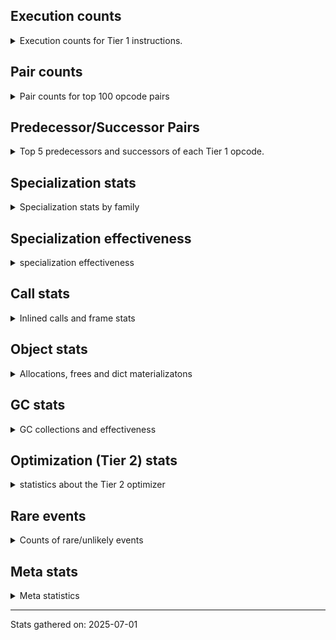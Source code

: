 ## Execution counts

<details>
<summary> Execution counts for Tier 1 instructions. </summary>


The "miss ratio" column shows the percentage of times the instruction
executed that it deoptimized. When this happens, the base unspecialized
instruction is not counted.

<table>
<thead>
<tr>
<th align="left">Name</th>
<th align="right">Base Count</th>
<th align="right">Head Count</th>
<th align="right">Change</th>
</tr>
</thead>
<tbody>
<tr>
<td align="left">NOT_TAKEN</td>
<td align="right">530,397</td>
<td align="right">2,916,753</td>
<td align="right">449.9%</td>
</tr>
<tr>
<td align="left">STORE_FAST_LOAD_FAST</td>
<td align="right">129,024</td>
<td align="right">4,032</td>
<td align="right">-96.9%</td>
</tr>
<tr>
<td align="left">EXTENDED_ARG</td>
<td align="right">379,974</td>
<td align="right">25,599</td>
<td align="right">-93.3%</td>
</tr>
<tr>
<td align="left">LOAD_ATTR_MODULE</td>
<td align="right">189,793</td>
<td align="right">23,284</td>
<td align="right">-87.7%</td>
</tr>
<tr>
<td align="left">PUSH_NULL</td>
<td align="right">128,934</td>
<td align="right">17,928</td>
<td align="right">-86.1%</td>
</tr>
<tr>
<td align="left">BUILD_LIST</td>
<td align="right">13,758</td>
<td align="right">2,607</td>
<td align="right">-81.1%</td>
</tr>
<tr>
<td align="left">LOAD_GLOBAL_MODULE</td>
<td align="right">228,650</td>
<td align="right">45,635</td>
<td align="right">-80.0%</td>
</tr>
<tr>
<td align="left">CALL_NON_PY_GENERAL</td>
<td align="right">14,215</td>
<td align="right">3,064</td>
<td align="right">-78.4%</td>
</tr>
<tr>
<td align="left">BINARY_OP_EXTEND</td>
<td align="right">78,750</td>
<td align="right">23,247</td>
<td align="right">-70.5%</td>
</tr>
<tr>
<td align="left">FOR_ITER</td>
<td align="right">8,279</td>
<td align="right">3,260</td>
<td align="right">-60.6%</td>
</tr>
<tr>
<td align="left">GET_ITER</td>
<td align="right">831,857</td>
<td align="right">428,757</td>
<td align="right">-48.5%</td>
</tr>
<tr>
<td align="left">LIST_APPEND</td>
<td align="right">141,624</td>
<td align="right">74,655</td>
<td align="right">-47.3%</td>
</tr>
<tr>
<td align="left">POP_ITER</td>
<td align="right">799,213</td>
<td align="right">422,339</td>
<td align="right">-47.2%</td>
</tr>
<tr>
<td align="left">CALL_BUILTIN_O</td>
<td align="right">444,192</td>
<td align="right">333,186</td>
<td align="right">-25.0%</td>
</tr>
<tr>
<td align="left">LOAD_ATTR_NONDESCRIPTOR_WITH_VALUES</td>
<td align="right">14,280,966</td>
<td align="right">16,543,023</td>
<td align="right">15.8%</td>
</tr>
<tr>
<td align="left">ENTER_EXECUTOR</td>
<td align="right">7,522,608</td>
<td align="right">6,430,712</td>
<td align="right">-14.5%</td>
</tr>
<tr>
<td align="left">COMPARE_OP</td>
<td align="right">4,534,341</td>
<td align="right">4,163,901</td>
<td align="right">-8.2%</td>
</tr>
<tr>
<td align="left">BINARY_OP_ADD_INT</td>
<td align="right">57,349,246</td>
<td align="right">53,807,468</td>
<td align="right">-6.2%</td>
</tr>
<tr>
<td align="left">STORE_FAST</td>
<td align="right">83,718,947</td>
<td align="right">79,017,152</td>
<td align="right">-5.6%</td>
</tr>
<tr>
<td align="left">STORE_SUBSCR</td>
<td align="right">47,198,835</td>
<td align="right">44,618,020</td>
<td align="right">-5.5%</td>
</tr>
<tr>
<td align="left">FOR_ITER_RANGE</td>
<td align="right">30,463,636</td>
<td align="right">28,836,270</td>
<td align="right">-5.3%</td>
</tr>
<tr>
<td align="left">BINARY_OP_SUBTRACT_FLOAT</td>
<td align="right">32,603,344</td>
<td align="right">30,927,313</td>
<td align="right">-5.1%</td>
</tr>
<tr>
<td align="left">CALL_BUILTIN_CLASS</td>
<td align="right">11,550,215</td>
<td align="right">10,959,858</td>
<td align="right">-5.1%</td>
</tr>
<tr>
<td align="left">JUMP_BACKWARD_JIT</td>
<td align="right">30,481,467</td>
<td align="right">29,044,388</td>
<td align="right">-4.7%</td>
</tr>
<tr>
<td align="left">BINARY_OP_ADD_FLOAT</td>
<td align="right">31,737,378</td>
<td align="right">30,542,961</td>
<td align="right">-3.8%</td>
</tr>
<tr>
<td align="left">BINARY_OP_MULTIPLY_INT</td>
<td align="right">37,673,599</td>
<td align="right">36,358,020</td>
<td align="right">-3.5%</td>
</tr>
<tr>
<td align="left">LOAD_SMALL_INT</td>
<td align="right">154,133,654</td>
<td align="right">149,225,195</td>
<td align="right">-3.2%</td>
</tr>
<tr>
<td align="left">BINARY_OP_MULTIPLY_FLOAT</td>
<td align="right">64,308,294</td>
<td align="right">62,332,845</td>
<td align="right">-3.1%</td>
</tr>
<tr>
<td align="left">LOAD_FAST_BORROW_LOAD_FAST_BORROW</td>
<td align="right">244,037,649</td>
<td align="right">238,108,883</td>
<td align="right">-2.4%</td>
</tr>
<tr>
<td align="left">BINARY_OP</td>
<td align="right">109,906,418</td>
<td align="right">107,505,900</td>
<td align="right">-2.2%</td>
</tr>
<tr>
<td align="left">LOAD_CONST</td>
<td align="right">25,615,673</td>
<td align="right">25,180,217</td>
<td align="right">-1.7%</td>
</tr>
<tr>
<td align="left">BINARY_OP_SUBTRACT_INT</td>
<td align="right">31,977,813</td>
<td align="right">31,464,741</td>
<td align="right">-1.6%</td>
</tr>
<tr>
<td align="left">LOAD_FAST_BORROW</td>
<td align="right">631,798,252</td>
<td align="right">622,139,447</td>
<td align="right">-1.5%</td>
</tr>
<tr>
<td align="left">COPY</td>
<td align="right">116,199,384</td>
<td align="right">114,661,134</td>
<td align="right">-1.3%</td>
</tr>
<tr>
<td align="left">SWAP</td>
<td align="right">116,205,936</td>
<td align="right">114,667,686</td>
<td align="right">-1.3%</td>
</tr>
<tr>
<td align="left">STORE_ATTR_INSTANCE_VALUE</td>
<td align="right">21,132,552</td>
<td align="right">20,853,000</td>
<td align="right">-1.3%</td>
</tr>
<tr>
<td align="left">CALL_PY_EXACT_ARGS</td>
<td align="right">40,854,575</td>
<td align="right">40,478,948</td>
<td align="right">-0.9%</td>
</tr>
<tr>
<td align="left">LOAD_ATTR_METHOD_WITH_VALUES</td>
<td align="right">40,828,817</td>
<td align="right">40,458,545</td>
<td align="right">-0.9%</td>
</tr>
<tr>
<td align="left">STORE_FAST_STORE_FAST</td>
<td align="right">41,464,903</td>
<td align="right">41,089,717</td>
<td align="right">-0.9%</td>
</tr>
<tr>
<td align="left">LOAD_ATTR_INSTANCE_VALUE</td>
<td align="right">243,162,439</td>
<td align="right">241,772,239</td>
<td align="right">-0.6%</td>
</tr>
<tr>
<td align="left">POP_JUMP_IF_FALSE</td>
<td align="right">247,823,470</td>
<td align="right">246,574,574</td>
<td align="right">-0.5%</td>
</tr>
<tr>
<td align="left">COMPARE_OP_INT</td>
<td align="right">166,583,895</td>
<td align="right">165,761,089</td>
<td align="right">-0.5%</td>
</tr>
<tr>
<td align="left">LOAD_GLOBAL_BUILTIN</td>
<td align="right">138,577,829</td>
<td align="right">137,987,472</td>
<td align="right">-0.4%</td>
</tr>
<tr>
<td align="left">LOAD_FAST</td>
<td align="right">72,935,637</td>
<td align="right">72,656,715</td>
<td align="right">-0.4%</td>
</tr>
<tr>
<td align="left">RESUME_CHECK</td>
<td align="right">141,143,195</td>
<td align="right">140,767,568</td>
<td align="right">-0.3%</td>
</tr>
<tr>
<td align="left">TO_BOOL_BOOL</td>
<td align="right">74,007,784</td>
<td align="right">73,876,030</td>
<td align="right">-0.2%</td>
</tr>
<tr>
<td align="left">RETURN_VALUE</td>
<td align="right">146,642,801</td>
<td align="right">146,511,047</td>
<td align="right">-0.1%</td>
</tr>
<tr>
<td align="left">UNPACK_SEQUENCE_TWO_TUPLE</td>
<td align="right">36,939,550</td>
<td align="right">36,934,636</td>
<td align="right">-0.0%</td>
</tr>
<tr>
<td align="left">BINARY_OP_SUBSCR_GETITEM</td>
<td align="right">92,964,942</td>
<td align="right">92,964,942</td>
<td align="right">0.0%</td>
</tr>
<tr>
<td align="left">JUMP_FORWARD</td>
<td align="right">74,178,157</td>
<td align="right">74,178,157</td>
<td align="right">0.0%</td>
</tr>
<tr>
<td align="left">CALL_ISINSTANCE</td>
<td align="right">63,354,585</td>
<td align="right">63,354,585</td>
<td align="right">0.0%</td>
</tr>
<tr>
<td align="left">BINARY_OP_SUBSCR_LIST_INT</td>
<td align="right">63,342,615</td>
<td align="right">63,342,615</td>
<td align="right">0.0%</td>
</tr>
<tr>
<td align="left">BUILD_TUPLE</td>
<td align="right">37,563,758</td>
<td align="right">37,563,758</td>
<td align="right">0.0%</td>
</tr>
<tr>
<td align="left">INTERPRETER_EXIT</td>
<td align="right">6,692,952</td>
<td align="right">6,692,952</td>
<td align="right">0.0%</td>
</tr>
<tr>
<td align="left">POP_JUMP_IF_TRUE</td>
<td align="right">6,618,469</td>
<td align="right">6,618,469</td>
<td align="right">0.0%</td>
</tr>
<tr>
<td align="left">COMPARE_OP_FLOAT</td>
<td align="right">6,611,808</td>
<td align="right">6,611,808</td>
<td align="right">0.0%</td>
</tr>
<tr>
<td align="left">BINARY_OP_SUBSCR_TUPLE_INT</td>
<td align="right">1,260,172</td>
<td align="right">1,260,172</td>
<td align="right">0.0%</td>
</tr>
<tr>
<td align="left">POP_TOP</td>
<td align="right">651,062</td>
<td align="right">651,062</td>
<td align="right">0.0%</td>
</tr>
<tr>
<td align="left">FOR_ITER_GEN</td>
<td align="right">630,042</td>
<td align="right">630,042</td>
<td align="right">0.0%</td>
</tr>
<tr>
<td align="left">YIELD_VALUE</td>
<td align="right">630,000</td>
<td align="right">630,000</td>
<td align="right">0.0%</td>
</tr>
<tr>
<td align="left">STORE_SUBSCR_LIST_INT</td>
<td align="right">11,949</td>
<td align="right">11,949</td>
<td align="right">0.0%</td>
</tr>
<tr>
<td align="left">CALL</td>
<td align="right">6,510</td>
<td align="right">6,510</td>
<td align="right">0.0%</td>
</tr>
<tr>
<td align="left">LOAD_ATTR</td>
<td align="right">6,326</td>
<td align="right">6,326</td>
<td align="right">0.0%</td>
</tr>
<tr>
<td align="left">LOAD_GLOBAL</td>
<td align="right">4,578</td>
<td align="right">4,578</td>
<td align="right">0.0%</td>
</tr>
<tr>
<td align="left">STORE_ATTR</td>
<td align="right">1,512</td>
<td align="right">1,512</td>
<td align="right">0.0%</td>
</tr>
<tr>
<td align="left">RESUME</td>
<td align="right">1,407</td>
<td align="right">1,407</td>
<td align="right">0.0%</td>
</tr>
<tr>
<td align="left">JUMP_BACKWARD</td>
<td align="right">924</td>
<td align="right">924</td>
<td align="right">0.0%</td>
</tr>
<tr>
<td align="left">TO_BOOL</td>
<td align="right">844</td>
<td align="right">844</td>
<td align="right">0.0%</td>
</tr>
<tr>
<td align="left">CALL_FUNCTION_EX</td>
<td align="right">638</td>
<td align="right">638</td>
<td align="right">0.0%</td>
</tr>
<tr>
<td align="left">LOAD_DEREF</td>
<td align="right">638</td>
<td align="right">638</td>
<td align="right">0.0%</td>
</tr>
<tr>
<td align="left">LOAD_ATTR_METHOD_NO_DICT</td>
<td align="right">428</td>
<td align="right">428</td>
<td align="right">0.0%</td>
</tr>
<tr>
<td align="left">UNPACK_SEQUENCE</td>
<td align="right">378</td>
<td align="right">378</td>
<td align="right">0.0%</td>
</tr>
<tr>
<td align="left">MAKE_FUNCTION</td>
<td align="right">319</td>
<td align="right">319</td>
<td align="right">0.0%</td>
</tr>
<tr>
<td align="left">NOP</td>
<td align="right">319</td>
<td align="right">319</td>
<td align="right">0.0%</td>
</tr>
<tr>
<td align="left">CALL_INTRINSIC_1</td>
<td align="right">319</td>
<td align="right">319</td>
<td align="right">0.0%</td>
</tr>
<tr>
<td align="left">COPY_FREE_VARS</td>
<td align="right">319</td>
<td align="right">319</td>
<td align="right">0.0%</td>
</tr>
<tr>
<td align="left">IS_OP</td>
<td align="right">319</td>
<td align="right">319</td>
<td align="right">0.0%</td>
</tr>
<tr>
<td align="left">LIST_EXTEND</td>
<td align="right">319</td>
<td align="right">319</td>
<td align="right">0.0%</td>
</tr>
<tr>
<td align="left">LOAD_FAST_LOAD_FAST</td>
<td align="right">319</td>
<td align="right">319</td>
<td align="right">0.0%</td>
</tr>
<tr>
<td align="left">MAKE_CELL</td>
<td align="right">319</td>
<td align="right">319</td>
<td align="right">0.0%</td>
</tr>
<tr>
<td align="left">POP_JUMP_IF_NOT_NONE</td>
<td align="right">319</td>
<td align="right">319</td>
<td align="right">0.0%</td>
</tr>
<tr>
<td align="left">SET_FUNCTION_ATTRIBUTE</td>
<td align="right">319</td>
<td align="right">319</td>
<td align="right">0.0%</td>
</tr>
<tr>
<td align="left">STORE_DEREF</td>
<td align="right">319</td>
<td align="right">319</td>
<td align="right">0.0%</td>
</tr>
<tr>
<td align="left">EXIT_INIT_CHECK</td>
<td align="right">252</td>
<td align="right">252</td>
<td align="right">0.0%</td>
</tr>
<tr>
<td align="left">CALL_ALLOC_AND_ENTER_INIT</td>
<td align="right">252</td>
<td align="right">252</td>
<td align="right">0.0%</td>
</tr>
<tr>
<td align="left">CALL_METHOD_DESCRIPTOR_NOARGS</td>
<td align="right">214</td>
<td align="right">214</td>
<td align="right">0.0%</td>
</tr>
<tr>
<td align="left">CALL_METHOD_DESCRIPTOR_O</td>
<td align="right">214</td>
<td align="right">214</td>
<td align="right">0.0%</td>
</tr>
<tr>
<td align="left">CALL_PY_GENERAL</td>
<td align="right">214</td>
<td align="right">214</td>
<td align="right">0.0%</td>
</tr>
<tr>
<td align="left">LOAD_FAST_AND_CLEAR</td>
<td align="right">189</td>
<td align="right">189</td>
<td align="right">0.0%</td>
</tr>
<tr>
<td align="left">POP_JUMP_IF_NONE</td>
<td align="right">189</td>
<td align="right">189</td>
<td align="right">0.0%</td>
</tr>
<tr>
<td align="left">CALL_BUILTIN_FAST_WITH_KEYWORDS</td>
<td align="right">168</td>
<td align="right">168</td>
<td align="right">0.0%</td>
</tr>
<tr>
<td align="left">END_FOR</td>
<td align="right">63</td>
<td align="right">63</td>
<td align="right">0.0%</td>
</tr>
<tr>
<td align="left">RETURN_GENERATOR</td>
<td align="right">63</td>
<td align="right">63</td>
<td align="right">0.0%</td>
</tr>
</tbody>
</table>


</details>

## Pair counts

<details>
<summary> Pair counts for top 100 opcode pairs </summary>


Pairs of specialized operations that deoptimize and are then followed by
the corresponding unspecialized instruction are not counted as pairs.

Not included in comparative output.


</details>

## Predecessor/Successor Pairs

<details>
<summary> Top 5 predecessors and successors of each Tier 1 opcode. </summary>


This does not include the unspecialized instructions that occur after a
specialized instruction deoptimizes.

Not included in comparative output.


</details>

## Specialization stats

<details>
<summary> Specialization stats by family </summary>

### BINARY_OP

<details>
<summary> specialization stats for BINARY_OP family </summary>

<table>
<thead>
<tr>
<th align="left">Kind</th>
<th align="right">Base Count</th>
<th align="right">Base Ratio</th>
<th align="right">Head Count</th>
<th align="right">Head Ratio</th>
<th align="right">Change</th>
</tr>
</thead>
<tbody>
<tr>
<td align="left">
deferred
<details>
<summary>ⓘ</summary>

Lists the number of "deferred" (i.e. not specialized) instructions executed.
</details>
</td>
<td align="right">109,864,368</td>
<td align="right">8.1%</td>
<td align="right">107,466,788</td>
<td align="right">7.9%</td>
<td align="right">-2.2%</td>
</tr>
<tr>
<td align="left">
hit
<details>
<summary>ⓘ</summary>

Specialized instructions that complete.
</details>
</td>
<td align="right">1,245,271,633</td>
<td align="right">91.9%</td>
<td align="right">1,245,271,675</td>
<td align="right">92.1%</td>
<td align="right">0.0%</td>
</tr>
</tbody>
</table>

<table>
<thead>
<tr>
<th align="left">Success</th>
<th align="right">Base Count</th>
<th align="right">Base Ratio</th>
<th align="right">Head Count</th>
<th align="right">Head Ratio</th>
<th align="right">Change</th>
</tr>
</thead>
<tbody>
<tr>
<td align="left">Failure</td>
<td align="right">38,648</td>
<td align="right">91.9%</td>
<td align="right">35,710</td>
<td align="right">91.3%</td>
<td align="right">-7.6%</td>
</tr>
<tr>
<td align="left">Success</td>
<td align="right">3,402</td>
<td align="right">8.1%</td>
<td align="right">3,402</td>
<td align="right">8.7%</td>
<td align="right">0.0%</td>
</tr>
</tbody>
</table>

<table>
<thead>
<tr>
<th align="left">Failure kind</th>
<th align="right">Base Count</th>
<th align="right">Base Ratio</th>
<th align="right">Head Count</th>
<th align="right">Head Ratio</th>
<th align="right">Change</th>
</tr>
</thead>
<tbody>
<tr>
<td align="left">rshift</td>
<td align="right">483</td>
<td align="right">1.2%</td>
<td align="right">273</td>
<td align="right">0.8%</td>
<td align="right">-43.5%</td>
</tr>
<tr>
<td align="left">add different types</td>
<td align="right">1,470</td>
<td align="right">3.8%</td>
<td align="right">2,058</td>
<td align="right">5.8%</td>
<td align="right">40.0%</td>
</tr>
<tr>
<td align="left">lshift</td>
<td align="right">609</td>
<td align="right">1.6%</td>
<td align="right">441</td>
<td align="right">1.2%</td>
<td align="right">-27.6%</td>
</tr>
<tr>
<td align="left">true divide float</td>
<td align="right">567</td>
<td align="right">1.5%</td>
<td align="right">441</td>
<td align="right">1.2%</td>
<td align="right">-22.2%</td>
</tr>
<tr>
<td align="left">floor divide</td>
<td align="right">527</td>
<td align="right">1.4%</td>
<td align="right">422</td>
<td align="right">1.2%</td>
<td align="right">-19.9%</td>
</tr>
<tr>
<td align="left">multiply different types</td>
<td align="right">383</td>
<td align="right">1.0%</td>
<td align="right">320</td>
<td align="right">0.9%</td>
<td align="right">-16.4%</td>
</tr>
<tr>
<td align="left">subscr array</td>
<td align="right">33,160</td>
<td align="right">85.8%</td>
<td align="right">30,306</td>
<td align="right">84.9%</td>
<td align="right">-8.6%</td>
</tr>
<tr>
<td align="left">true divide other</td>
<td align="right">756</td>
<td align="right">2.0%</td>
<td align="right">756</td>
<td align="right">2.1%</td>
<td align="right">0.0%</td>
</tr>
<tr>
<td align="left">remainder</td>
<td align="right">693</td>
<td align="right">1.8%</td>
<td align="right">693</td>
<td align="right">1.9%</td>
<td align="right">0.0%</td>
</tr>
</tbody>
</table>


</details>

### CALL

<details>
<summary> specialization stats for CALL family </summary>

<table>
<thead>
<tr>
<th align="left">Kind</th>
<th align="right">Base Count</th>
<th align="right">Base Ratio</th>
<th align="right">Head Count</th>
<th align="right">Head Ratio</th>
<th align="right">Change</th>
</tr>
</thead>
<tbody>
<tr>
<td align="left">
deferred
<details>
<summary>ⓘ</summary>

Lists the number of "deferred" (i.e. not specialized) instructions executed.
</details>
</td>
<td align="right">3,255</td>
<td align="right">0.0%</td>
<td align="right">3,255</td>
<td align="right">0.0%</td>
<td align="right">0.0%</td>
</tr>
<tr>
<td align="left">
hit
<details>
<summary>ⓘ</summary>

Specialized instructions that complete.
</details>
</td>
<td align="right">134,921,329</td>
<td align="right">100.0%</td>
<td align="right">134,921,329</td>
<td align="right">100.0%</td>
<td align="right">0.0%</td>
</tr>
</tbody>
</table>

<table>
<thead>
<tr>
<th align="left">Success</th>
<th align="right">Base Count</th>
<th align="right">Base Ratio</th>
<th align="right">Head Count</th>
<th align="right">Head Ratio</th>
<th align="right">Change</th>
</tr>
</thead>
<tbody>
<tr>
<td align="left">Success</td>
<td align="right">3,255</td>
<td align="right">100.0%</td>
<td align="right">3,255</td>
<td align="right">100.0%</td>
<td align="right">0.0%</td>
</tr>
<tr>
<td align="left">Failure</td>
<td align="right">0</td>
<td align="right">0.0%</td>
<td align="right">0</td>
<td align="right">0.0%</td>
<td align="right"></td>
</tr>
</tbody>
</table>


</details>

### COMPARE_OP

<details>
<summary> specialization stats for COMPARE_OP family </summary>

<table>
<thead>
<tr>
<th align="left">Kind</th>
<th align="right">Base Count</th>
<th align="right">Base Ratio</th>
<th align="right">Head Count</th>
<th align="right">Head Ratio</th>
<th align="right">Change</th>
</tr>
</thead>
<tbody>
<tr>
<td align="left">
deferred
<details>
<summary>ⓘ</summary>

Lists the number of "deferred" (i.e. not specialized) instructions executed.
</details>
</td>
<td align="right">4,531,947</td>
<td align="right">2.2%</td>
<td align="right">4,161,675</td>
<td align="right">2.1%</td>
<td align="right">-8.2%</td>
</tr>
<tr>
<td align="left">
hit
<details>
<summary>ⓘ</summary>

Specialized instructions that complete.
</details>
</td>
<td align="right">198,057,121</td>
<td align="right">97.8%</td>
<td align="right">198,057,121</td>
<td align="right">97.9%</td>
<td align="right">0.0%</td>
</tr>
</tbody>
</table>

<table>
<thead>
<tr>
<th align="left">Success</th>
<th align="right">Base Count</th>
<th align="right">Base Ratio</th>
<th align="right">Head Count</th>
<th align="right">Head Ratio</th>
<th align="right">Change</th>
</tr>
</thead>
<tbody>
<tr>
<td align="left">Failure</td>
<td align="right">1,848</td>
<td align="right">77.2%</td>
<td align="right">1,680</td>
<td align="right">75.5%</td>
<td align="right">-9.1%</td>
</tr>
<tr>
<td align="left">Success</td>
<td align="right">546</td>
<td align="right">22.8%</td>
<td align="right">546</td>
<td align="right">24.5%</td>
<td align="right">0.0%</td>
</tr>
</tbody>
</table>

<table>
<thead>
<tr>
<th align="left">Failure kind</th>
<th align="right">Base Count</th>
<th align="right">Base Ratio</th>
<th align="right">Head Count</th>
<th align="right">Head Ratio</th>
<th align="right">Change</th>
</tr>
</thead>
<tbody>
<tr>
<td align="left">float long</td>
<td align="right">1,848</td>
<td align="right">100.0%</td>
<td align="right">1,680</td>
<td align="right">100.0%</td>
<td align="right">-9.1%</td>
</tr>
</tbody>
</table>


</details>

### FOR_ITER

<details>
<summary> specialization stats for FOR_ITER family </summary>

<table>
<thead>
<tr>
<th align="left">Kind</th>
<th align="right">Base Count</th>
<th align="right">Base Ratio</th>
<th align="right">Head Count</th>
<th align="right">Head Ratio</th>
<th align="right">Change</th>
</tr>
</thead>
<tbody>
<tr>
<td align="left">
deferred
<details>
<summary>ⓘ</summary>

Lists the number of "deferred" (i.e. not specialized) instructions executed.
</details>
</td>
<td align="right">7,354</td>
<td align="right">0.0%</td>
<td align="right">2,377</td>
<td align="right">0.0%</td>
<td align="right">-67.7%</td>
</tr>
<tr>
<td align="left">
hit
<details>
<summary>ⓘ</summary>

Specialized instructions that complete.
</details>
</td>
<td align="right">31,093,678</td>
<td align="right">100.0%</td>
<td align="right">29,466,312</td>
<td align="right">100.0%</td>
<td align="right">-5.2%</td>
</tr>
</tbody>
</table>

<table>
<thead>
<tr>
<th align="left">Success</th>
<th align="right">Base Count</th>
<th align="right">Base Ratio</th>
<th align="right">Head Count</th>
<th align="right">Head Ratio</th>
<th align="right">Change</th>
</tr>
</thead>
<tbody>
<tr>
<td align="left">Failure</td>
<td align="right">253</td>
<td align="right">27.4%</td>
<td align="right">211</td>
<td align="right">23.9%</td>
<td align="right">-16.6%</td>
</tr>
<tr>
<td align="left">Success</td>
<td align="right">672</td>
<td align="right">72.6%</td>
<td align="right">672</td>
<td align="right">76.1%</td>
<td align="right">0.0%</td>
</tr>
</tbody>
</table>

<table>
<thead>
<tr>
<th align="left">Failure kind</th>
<th align="right">Base Count</th>
<th align="right">Base Ratio</th>
<th align="right">Head Count</th>
<th align="right">Head Ratio</th>
<th align="right">Change</th>
</tr>
</thead>
<tbody>
<tr>
<td align="left">zip</td>
<td align="right">147</td>
<td align="right">58.1%</td>
<td align="right">105</td>
<td align="right">49.8%</td>
<td align="right">-28.6%</td>
</tr>
<tr>
<td align="left">dict values</td>
<td align="right">106</td>
<td align="right">41.9%</td>
<td align="right">106</td>
<td align="right">50.2%</td>
<td align="right">0.0%</td>
</tr>
</tbody>
</table>


</details>

### GET_ITER

<details>
<summary> specialization stats for GET_ITER family </summary>

<table>
<thead>
<tr>
<th align="left">Failure kind</th>
<th align="right">Base Count</th>
<th align="right">Base Ratio</th>
<th align="right">Head Count</th>
<th align="right">Head Ratio</th>
<th align="right">Change</th>
</tr>
</thead>
<tbody>
<tr>
<td align="left">other</td>
<td align="right">8,008,746</td>
<td align="right">8,008,746 / 0 !!</td>
<td align="right">8,008,746</td>
<td align="right">8,008,746 / 0 !!</td>
<td align="right">0.0%</td>
</tr>
<tr>
<td align="left">generator</td>
<td align="right">63</td>
<td align="right">63 / 0 !!</td>
<td align="right">63</td>
<td align="right">63 / 0 !!</td>
<td align="right">0.0%</td>
</tr>
<tr>
<td align="left">self</td>
<td align="right">63</td>
<td align="right">63 / 0 !!</td>
<td align="right">63</td>
<td align="right">63 / 0 !!</td>
<td align="right">0.0%</td>
</tr>
</tbody>
</table>


</details>

### LOAD_ATTR

<details>
<summary> specialization stats for LOAD_ATTR family </summary>

<table>
<thead>
<tr>
<th align="left">Kind</th>
<th align="right">Base Count</th>
<th align="right">Base Ratio</th>
<th align="right">Head Count</th>
<th align="right">Head Ratio</th>
<th align="right">Change</th>
</tr>
</thead>
<tbody>
<tr>
<td align="left">
hit
<details>
<summary>ⓘ</summary>

Specialized instructions that complete.
</details>
</td>
<td align="right">330,734,571</td>
<td align="right">100.0%</td>
<td align="right">332,459,847</td>
<td align="right">100.0%</td>
<td align="right">0.5%</td>
</tr>
<tr>
<td align="left">
deferred
<details>
<summary>ⓘ</summary>

Lists the number of "deferred" (i.e. not specialized) instructions executed.
</details>
</td>
<td align="right">3,322</td>
<td align="right">0.0%</td>
<td align="right">3,322</td>
<td align="right">0.0%</td>
<td align="right">0.0%</td>
</tr>
</tbody>
</table>

<table>
<thead>
<tr>
<th align="left">Success</th>
<th align="right">Base Count</th>
<th align="right">Base Ratio</th>
<th align="right">Head Count</th>
<th align="right">Head Ratio</th>
<th align="right">Change</th>
</tr>
</thead>
<tbody>
<tr>
<td align="left">Success</td>
<td align="right">2,898</td>
<td align="right">96.5%</td>
<td align="right">2,898</td>
<td align="right">96.5%</td>
<td align="right">0.0%</td>
</tr>
<tr>
<td align="left">Failure</td>
<td align="right">106</td>
<td align="right">3.5%</td>
<td align="right">106</td>
<td align="right">3.5%</td>
<td align="right">0.0%</td>
</tr>
</tbody>
</table>


</details>

### LOAD_GLOBAL

<details>
<summary> specialization stats for LOAD_GLOBAL family </summary>

<table>
<thead>
<tr>
<th align="left">Kind</th>
<th align="right">Base Count</th>
<th align="right">Base Ratio</th>
<th align="right">Head Count</th>
<th align="right">Head Ratio</th>
<th align="right">Change</th>
</tr>
</thead>
<tbody>
<tr>
<td align="left">
hit
<details>
<summary>ⓘ</summary>

Specialized instructions that complete.
</details>
</td>
<td align="right">138,806,479</td>
<td align="right">100.0%</td>
<td align="right">138,033,107</td>
<td align="right">100.0%</td>
<td align="right">-0.6%</td>
</tr>
<tr>
<td align="left">
deferred
<details>
<summary>ⓘ</summary>

Lists the number of "deferred" (i.e. not specialized) instructions executed.
</details>
</td>
<td align="right">2,289</td>
<td align="right">0.0%</td>
<td align="right">2,289</td>
<td align="right">0.0%</td>
<td align="right">0.0%</td>
</tr>
</tbody>
</table>

<table>
<thead>
<tr>
<th align="left">Success</th>
<th align="right">Base Count</th>
<th align="right">Base Ratio</th>
<th align="right">Head Count</th>
<th align="right">Head Ratio</th>
<th align="right">Change</th>
</tr>
</thead>
<tbody>
<tr>
<td align="left">Success</td>
<td align="right">2,289</td>
<td align="right">100.0%</td>
<td align="right">2,289</td>
<td align="right">100.0%</td>
<td align="right">0.0%</td>
</tr>
<tr>
<td align="left">Failure</td>
<td align="right">0</td>
<td align="right">0.0%</td>
<td align="right">0</td>
<td align="right">0.0%</td>
<td align="right"></td>
</tr>
</tbody>
</table>


</details>

### STORE_ATTR

<details>
<summary> specialization stats for STORE_ATTR family </summary>

<table>
<thead>
<tr>
<th align="left">Kind</th>
<th align="right">Base Count</th>
<th align="right">Base Ratio</th>
<th align="right">Head Count</th>
<th align="right">Head Ratio</th>
<th align="right">Change</th>
</tr>
</thead>
<tbody>
<tr>
<td align="left">
deferred
<details>
<summary>ⓘ</summary>

Lists the number of "deferred" (i.e. not specialized) instructions executed.
</details>
</td>
<td align="right">756</td>
<td align="right">0.0%</td>
<td align="right">756</td>
<td align="right">0.0%</td>
<td align="right">0.0%</td>
</tr>
<tr>
<td align="left">
hit
<details>
<summary>ⓘ</summary>

Specialized instructions that complete.
</details>
</td>
<td align="right">26,719,371</td>
<td align="right">100.0%</td>
<td align="right">26,719,371</td>
<td align="right">100.0%</td>
<td align="right">0.0%</td>
</tr>
</tbody>
</table>

<table>
<thead>
<tr>
<th align="left">Success</th>
<th align="right">Base Count</th>
<th align="right">Base Ratio</th>
<th align="right">Head Count</th>
<th align="right">Head Ratio</th>
<th align="right">Change</th>
</tr>
</thead>
<tbody>
<tr>
<td align="left">Success</td>
<td align="right">756</td>
<td align="right">100.0%</td>
<td align="right">756</td>
<td align="right">100.0%</td>
<td align="right">0.0%</td>
</tr>
<tr>
<td align="left">Failure</td>
<td align="right">0</td>
<td align="right">0.0%</td>
<td align="right">0</td>
<td align="right">0.0%</td>
<td align="right"></td>
</tr>
</tbody>
</table>


</details>

### STORE_SUBSCR

<details>
<summary> specialization stats for STORE_SUBSCR family </summary>

<table>
<thead>
<tr>
<th align="left">Kind</th>
<th align="right">Base Count</th>
<th align="right">Base Ratio</th>
<th align="right">Head Count</th>
<th align="right">Head Ratio</th>
<th align="right">Change</th>
</tr>
</thead>
<tbody>
<tr>
<td align="left">
deferred
<details>
<summary>ⓘ</summary>

Lists the number of "deferred" (i.e. not specialized) instructions executed.
</details>
</td>
<td align="right">47,181,421</td>
<td align="right">99.9%</td>
<td align="right">44,602,477</td>
<td align="right">99.9%</td>
<td align="right">-5.5%</td>
</tr>
<tr>
<td align="left">
hit
<details>
<summary>ⓘ</summary>

Specialized instructions that complete.
</details>
</td>
<td align="right">11,949</td>
<td align="right">0.0%</td>
<td align="right">11,949</td>
<td align="right">0.0%</td>
<td align="right">0.0%</td>
</tr>
</tbody>
</table>

<table>
<thead>
<tr>
<th align="left">Success</th>
<th align="right">Base Count</th>
<th align="right">Base Ratio</th>
<th align="right">Head Count</th>
<th align="right">Head Ratio</th>
<th align="right">Change</th>
</tr>
</thead>
<tbody>
<tr>
<td align="left">Failure</td>
<td align="right">17,393</td>
<td align="right">99.9%</td>
<td align="right">15,522</td>
<td align="right">99.9%</td>
<td align="right">-10.8%</td>
</tr>
<tr>
<td align="left">Success</td>
<td align="right">21</td>
<td align="right">0.1%</td>
<td align="right">21</td>
<td align="right">0.1%</td>
<td align="right">0.0%</td>
</tr>
</tbody>
</table>

<table>
<thead>
<tr>
<th align="left">Failure kind</th>
<th align="right">Base Count</th>
<th align="right">Base Ratio</th>
<th align="right">Head Count</th>
<th align="right">Head Ratio</th>
<th align="right">Change</th>
</tr>
</thead>
<tbody>
<tr>
<td align="left">array slice</td>
<td align="right">168</td>
<td align="right">1.0%</td>
<td align="right">126</td>
<td align="right">0.8%</td>
<td align="right">-25.0%</td>
</tr>
<tr>
<td align="left">array int</td>
<td align="right">14,894</td>
<td align="right">85.6%</td>
<td align="right">13,065</td>
<td align="right">84.2%</td>
<td align="right">-12.3%</td>
</tr>
<tr>
<td align="left">py simple</td>
<td align="right">2,331</td>
<td align="right">13.4%</td>
<td align="right">2,331</td>
<td align="right">15.0%</td>
<td align="right">0.0%</td>
</tr>
</tbody>
</table>


</details>

### TO_BOOL

<details>
<summary> specialization stats for TO_BOOL family </summary>

<table>
<thead>
<tr>
<th align="left">Kind</th>
<th align="right">Base Count</th>
<th align="right">Base Ratio</th>
<th align="right">Head Count</th>
<th align="right">Head Ratio</th>
<th align="right">Change</th>
</tr>
</thead>
<tbody>
<tr>
<td align="left">
deferred
<details>
<summary>ⓘ</summary>

Lists the number of "deferred" (i.e. not specialized) instructions executed.
</details>
</td>
<td align="right">529</td>
<td align="right">0.0%</td>
<td align="right">529</td>
<td align="right">0.0%</td>
<td align="right">0.0%</td>
</tr>
<tr>
<td align="left">
hit
<details>
<summary>ⓘ</summary>

Specialized instructions that complete.
</details>
</td>
<td align="right">76,713,760</td>
<td align="right">100.0%</td>
<td align="right">76,713,760</td>
<td align="right">100.0%</td>
<td align="right">0.0%</td>
</tr>
</tbody>
</table>

<table>
<thead>
<tr>
<th align="left">Success</th>
<th align="right">Base Count</th>
<th align="right">Base Ratio</th>
<th align="right">Head Count</th>
<th align="right">Head Ratio</th>
<th align="right">Change</th>
</tr>
</thead>
<tbody>
<tr>
<td align="left">Success</td>
<td align="right">210</td>
<td align="right">66.7%</td>
<td align="right">210</td>
<td align="right">66.7%</td>
<td align="right">0.0%</td>
</tr>
<tr>
<td align="left">Failure</td>
<td align="right">105</td>
<td align="right">33.3%</td>
<td align="right">105</td>
<td align="right">33.3%</td>
<td align="right">0.0%</td>
</tr>
</tbody>
</table>

<table>
<thead>
<tr>
<th align="left">Failure kind</th>
<th align="right">Base Count</th>
<th align="right">Base Ratio</th>
<th align="right">Head Count</th>
<th align="right">Head Ratio</th>
<th align="right">Change</th>
</tr>
</thead>
<tbody>
<tr>
<td align="left">sequence</td>
<td align="right">105</td>
<td align="right">100.0%</td>
<td align="right">105</td>
<td align="right">100.0%</td>
<td align="right">0.0%</td>
</tr>
</tbody>
</table>


</details>

### UNPACK_SEQUENCE

<details>
<summary> specialization stats for UNPACK_SEQUENCE family </summary>

<table>
<thead>
<tr>
<th align="left">Kind</th>
<th align="right">Base Count</th>
<th align="right">Base Ratio</th>
<th align="right">Head Count</th>
<th align="right">Head Ratio</th>
<th align="right">Change</th>
</tr>
</thead>
<tbody>
<tr>
<td align="left">
deferred
<details>
<summary>ⓘ</summary>

Lists the number of "deferred" (i.e. not specialized) instructions executed.
</details>
</td>
<td align="right">189</td>
<td align="right">0.0%</td>
<td align="right">189</td>
<td align="right">0.0%</td>
<td align="right">0.0%</td>
</tr>
<tr>
<td align="left">
hit
<details>
<summary>ⓘ</summary>

Specialized instructions that complete.
</details>
</td>
<td align="right">36,939,550</td>
<td align="right">100.0%</td>
<td align="right">36,939,550</td>
<td align="right">100.0%</td>
<td align="right">0.0%</td>
</tr>
</tbody>
</table>

<table>
<thead>
<tr>
<th align="left">Success</th>
<th align="right">Base Count</th>
<th align="right">Base Ratio</th>
<th align="right">Head Count</th>
<th align="right">Head Ratio</th>
<th align="right">Change</th>
</tr>
</thead>
<tbody>
<tr>
<td align="left">Success</td>
<td align="right">189</td>
<td align="right">100.0%</td>
<td align="right">189</td>
<td align="right">100.0%</td>
<td align="right">0.0%</td>
</tr>
<tr>
<td align="left">Failure</td>
<td align="right">0</td>
<td align="right">0.0%</td>
<td align="right">0</td>
<td align="right">0.0%</td>
<td align="right"></td>
</tr>
</tbody>
</table>


</details>


</details>

## Specialization effectiveness

<details>
<summary> specialization effectiveness </summary>


All entries are execution counts. Should add up to the total number of
Tier 1 instructions executed.

<table>
<thead>
<tr>
<th align="left">Instructions</th>
<th align="right">Base Count</th>
<th align="right">Base Ratio</th>
<th align="right">Head Count</th>
<th align="right">Head Ratio</th>
<th align="right">Change</th>
</tr>
</thead>
<tbody>
<tr>
<td align="left">
Not specialized
<details>
<summary>ⓘ</summary>

Instructions that could be specialized but aren't, e.g. `LOAD_ATTR`, `BINARY_SLICE`.
</details>
</td>
<td align="right">162,499,878</td>
<td align="right">4.4%</td>
<td align="right">156,739,986</td>
<td align="right">4.4%</td>
<td align="right">-3.5%</td>
</tr>
<tr>
<td align="left">
Basic
<details>
<summary>ⓘ</summary>

Instructions that are not and cannot be specialized, e.g. `LOAD_FAST`.
</details>
</td>
<td align="right">2,016,564,108</td>
<td align="right">55.2%</td>
<td align="right">1,986,068,662</td>
<td align="right">55.2%</td>
<td align="right">-1.5%</td>
</tr>
<tr>
<td align="left">
Specialized hits
<details>
<summary>ⓘ</summary>

Specialized instructions, e.g. `LOAD_ATTR_MODULE` that complete.
</details>
</td>
<td align="right">1,474,789,797</td>
<td align="right">40.4%</td>
<td align="right">1,458,312,433</td>
<td align="right">40.5%</td>
<td align="right">-1.1%</td>
</tr>
<tr>
<td align="left">
Specialized misses
<details>
<summary>ⓘ</summary>

Specialized instructions, e.g. `LOAD_ATTR_MODULE` that deopt.
</details>
</td>
<td align="right">0</td>
<td align="right">0.0%</td>
<td align="right">0</td>
<td align="right">0.0%</td>
<td align="right"></td>
</tr>
</tbody>
</table>

### Deferred by instruction

<details>
<summary> Breakdown of deferred (not specialized) instruction counts by family </summary>

<table>
<thead>
<tr>
<th align="left">Name</th>
<th align="right">Base Count</th>
<th align="right">Base Ratio</th>
<th align="right">Head Count</th>
<th align="right">Head Ratio</th>
<th align="right">Change</th>
</tr>
</thead>
<tbody>
<tr>
<td align="left">FOR_ITER</td>
<td align="right">7,354</td>
<td align="right">0.0%</td>
<td align="right">2,377</td>
<td align="right">0.0%</td>
<td align="right">-67.7%</td>
</tr>
<tr>
<td align="left">COMPARE_OP</td>
<td align="right">4,531,947</td>
<td align="right">2.8%</td>
<td align="right">4,161,675</td>
<td align="right">2.7%</td>
<td align="right">-8.2%</td>
</tr>
<tr>
<td align="left">STORE_SUBSCR</td>
<td align="right">47,181,421</td>
<td align="right">29.2%</td>
<td align="right">44,602,477</td>
<td align="right">28.5%</td>
<td align="right">-5.5%</td>
</tr>
<tr>
<td align="left">BINARY_OP</td>
<td align="right">109,864,368</td>
<td align="right">68.0%</td>
<td align="right">107,466,788</td>
<td align="right">68.8%</td>
<td align="right">-2.2%</td>
</tr>
<tr>
<td align="left">LOAD_ATTR</td>
<td align="right">3,322</td>
<td align="right">0.0%</td>
<td align="right">3,322</td>
<td align="right">0.0%</td>
<td align="right">0.0%</td>
</tr>
<tr>
<td align="left">CALL</td>
<td align="right">3,255</td>
<td align="right">0.0%</td>
<td align="right">3,255</td>
<td align="right">0.0%</td>
<td align="right">0.0%</td>
</tr>
<tr>
<td align="left">LOAD_GLOBAL</td>
<td align="right">2,289</td>
<td align="right">0.0%</td>
<td align="right">2,289</td>
<td align="right">0.0%</td>
<td align="right">0.0%</td>
</tr>
<tr>
<td align="left">STORE_ATTR</td>
<td align="right">756</td>
<td align="right">0.0%</td>
<td align="right">756</td>
<td align="right">0.0%</td>
<td align="right">0.0%</td>
</tr>
<tr>
<td align="left">TO_BOOL</td>
<td align="right">529</td>
<td align="right">0.0%</td>
<td align="right">529</td>
<td align="right">0.0%</td>
<td align="right">0.0%</td>
</tr>
<tr>
<td align="left">UNPACK_SEQUENCE</td>
<td align="right">189</td>
<td align="right">0.0%</td>
<td align="right">189</td>
<td align="right">0.0%</td>
<td align="right">0.0%</td>
</tr>
</tbody>
</table>


</details>

### Misses by instruction

<details>
<summary> Breakdown of misses (specialized deopts) instruction counts by family </summary>


</details>


</details>

## Call stats

<details>
<summary> Inlined calls and frame stats </summary>


This shows what fraction of calls to Python functions are inlined (i.e.
not having a call at the C level) and for those that are not, where the
call comes from.  The various categories overlap.

Also includes the count of frame objects created.

<table>
<thead>
<tr>
<th align="left"></th>
<th align="right">Base Count</th>
<th align="right">Base Ratio</th>
<th align="right">Head Count</th>
<th align="right">Head Ratio</th>
<th align="right">Change</th>
</tr>
</thead>
<tbody>
<tr>
<td align="left">Calls to PyEval_EvalDefault</td>
<td align="right">6,693,271</td>
<td align="right">4.5%</td>
<td align="right">6,693,271</td>
<td align="right">4.5%</td>
<td align="right">0.0%</td>
</tr>
<tr>
<td align="left">Calls to Python functions inlined</td>
<td align="right">143,285,317</td>
<td align="right">95.5%</td>
<td align="right">143,285,317</td>
<td align="right">95.5%</td>
<td align="right">0.0%</td>
</tr>
<tr>
<td align="left">Calls via PyEval_EvalFrame (total)</td>
<td align="right">6,693,271</td>
<td align="right">4.5%</td>
<td align="right">6,693,271</td>
<td align="right">4.5%</td>
<td align="right">0.0%</td>
</tr>
<tr>
<td align="left">Calls via PyEval_EvalFrame (vector)</td>
<td align="right">6,693,250</td>
<td align="right">4.5%</td>
<td align="right">6,693,250</td>
<td align="right">4.5%</td>
<td align="right">0.0%</td>
</tr>
<tr>
<td align="left">Calls via PyEval_EvalFrame (generator)</td>
<td align="right">21</td>
<td align="right">0.0%</td>
<td align="right">21</td>
<td align="right">0.0%</td>
<td align="right">0.0%</td>
</tr>
<tr>
<td align="left">Calls via PyEval_EvalFrame (legacy)</td>
<td align="right">0</td>
<td align="right">0.0%</td>
<td align="right">0</td>
<td align="right">0.0%</td>
<td align="right"></td>
</tr>
<tr>
<td align="left">Calls via PyEval_EvalFrame (function vectorcall)</td>
<td align="right">6,693,250</td>
<td align="right">4.5%</td>
<td align="right">6,693,250</td>
<td align="right">4.5%</td>
<td align="right">0.0%</td>
</tr>
<tr>
<td align="left">Calls via PyEval_EvalFrame (build class)</td>
<td align="right">0</td>
<td align="right">0.0%</td>
<td align="right">0</td>
<td align="right">0.0%</td>
<td align="right"></td>
</tr>
<tr>
<td align="left">Calls via PyEval_EvalFrame (slot)</td>
<td align="right">6,692,805</td>
<td align="right">4.5%</td>
<td align="right">6,692,805</td>
<td align="right">4.5%</td>
<td align="right">0.0%</td>
</tr>
<tr>
<td align="left">Calls via PyEval_EvalFrame (function ex)</td>
<td align="right">319</td>
<td align="right">0.0%</td>
<td align="right">319</td>
<td align="right">0.0%</td>
<td align="right">0.0%</td>
</tr>
<tr>
<td align="left">Calls via PyEval_EvalFrame (api)</td>
<td align="right">0</td>
<td align="right">0.0%</td>
<td align="right">0</td>
<td align="right">0.0%</td>
<td align="right"></td>
</tr>
<tr>
<td align="left">Calls via PyEval_EvalFrame (method)</td>
<td align="right">0</td>
<td align="right">0.0%</td>
<td align="right">0</td>
<td align="right">0.0%</td>
<td align="right"></td>
</tr>
<tr>
<td align="left">Frame objects created</td>
<td align="right">0</td>
<td align="right">0.0%</td>
<td align="right">0</td>
<td align="right">0.0%</td>
<td align="right"></td>
</tr>
<tr>
<td align="left">Frames pushed</td>
<td align="right">149,348,777</td>
<td align="right">99.6%</td>
<td align="right">149,348,777</td>
<td align="right">99.6%</td>
<td align="right">0.0%</td>
</tr>
</tbody>
</table>


</details>

## Object stats

<details>
<summary> Allocations, frees and dict materializatons </summary>


Below, "allocations" means "allocations that are not from a freelist".
Total allocations = "Allocations from freelist" + "Allocations".

"Inline values" is the number of values arrays inlined into objects.

The cache hit/miss numbers are for the MRO cache, split into dunder and
other names.

<table>
<thead>
<tr>
<th align="left"></th>
<th align="right">Base Count</th>
<th align="right">Base Ratio</th>
<th align="right">Head Count</th>
<th align="right">Head Ratio</th>
<th align="right">Change</th>
</tr>
</thead>
<tbody>
<tr>
<td align="left">Allocations over 4 kbytes</td>
<td align="right">583</td>
<td align="right">0.0%</td>
<td align="right">709</td>
<td align="right">0.0%</td>
<td align="right">21.6%</td>
</tr>
<tr>
<td align="left">Method cache collisions</td>
<td align="right">1,713</td>
<td align="right"></td>
<td align="right">1,808</td>
<td align="right"></td>
<td align="right">5.5%</td>
</tr>
<tr>
<td align="left">Interpreter immortal decrefs</td>
<td align="right">25,663,113</td>
<td align="right">0.8%</td>
<td align="right">25,013,289</td>
<td align="right">0.8%</td>
<td align="right">-2.5%</td>
</tr>
<tr>
<td align="left">Method cache misses</td>
<td align="right">1,934</td>
<td align="right"></td>
<td align="right">1,957</td>
<td align="right"></td>
<td align="right">1.2%</td>
</tr>
<tr>
<td align="left">Allocations to 4 kbytes</td>
<td align="right">12,943</td>
<td align="right">0.0%</td>
<td align="right">13,092</td>
<td align="right">0.0%</td>
<td align="right">1.2%</td>
</tr>
<tr>
<td align="left">Interpreter immortal increfs</td>
<td align="right">27,824,899</td>
<td align="right">1.7%</td>
<td align="right">27,545,347</td>
<td align="right">1.6%</td>
<td align="right">-1.0%</td>
</tr>
<tr>
<td align="left">Interpreter mortal decrefs</td>
<td align="right">788,134,023</td>
<td align="right">24.3%</td>
<td align="right">781,455,245</td>
<td align="right">24.1%</td>
<td align="right">-0.8%</td>
</tr>
<tr>
<td align="left">Method cache hits</td>
<td align="right">5,652</td>
<td align="right"></td>
<td align="right">5,671</td>
<td align="right"></td>
<td align="right">0.3%</td>
</tr>
<tr>
<td align="left">Mortal decrefs</td>
<td align="right">1,981,914,579</td>
<td align="right">61.1%</td>
<td align="right">1,987,343,351</td>
<td align="right">61.3%</td>
<td align="right">0.3%</td>
</tr>
<tr>
<td align="left">Interpreter mortal increfs</td>
<td align="right">586,423,786</td>
<td align="right">34.9%</td>
<td align="right">585,389,179</td>
<td align="right">34.8%</td>
<td align="right">-0.2%</td>
</tr>
<tr>
<td align="left">Allocations</td>
<td align="right">193,928</td>
<td align="right">0.0%</td>
<td align="right">194,247</td>
<td align="right">0.0%</td>
<td align="right">0.2%</td>
</tr>
<tr>
<td align="left">Immortal decrefs</td>
<td align="right">446,876,325</td>
<td align="right">13.8%</td>
<td align="right">447,527,835</td>
<td align="right">13.8%</td>
<td align="right">0.1%</td>
</tr>
<tr>
<td align="left">Immortal increfs</td>
<td align="right">421,817,538</td>
<td align="right">25.1%</td>
<td align="right">422,099,125</td>
<td align="right">25.1%</td>
<td align="right">0.1%</td>
</tr>
<tr>
<td align="left">Frees</td>
<td align="right">191,013</td>
<td align="right"></td>
<td align="right">191,136</td>
<td align="right"></td>
<td align="right">0.1%</td>
</tr>
<tr>
<td align="left">Mortal increfs</td>
<td align="right">645,805,113</td>
<td align="right">38.4%</td>
<td align="right">645,585,851</td>
<td align="right">38.4%</td>
<td align="right">-0.0%</td>
</tr>
<tr>
<td align="left">Allocations to 512 bytes</td>
<td align="right">180,402</td>
<td align="right">0.0%</td>
<td align="right">180,446</td>
<td align="right">0.0%</td>
<td align="right">0.0%</td>
</tr>
<tr>
<td align="left">Method cache dunder hits</td>
<td align="right">69,486,125</td>
<td align="right"></td>
<td align="right">69,480,417</td>
<td align="right"></td>
<td align="right">-0.0%</td>
</tr>
<tr>
<td align="left">Allocations from freelist</td>
<td align="right">1,537,668,147</td>
<td align="right">100.0%</td>
<td align="right">1,537,668,126</td>
<td align="right">100.0%</td>
<td align="right">-0.0%</td>
</tr>
<tr>
<td align="left">Frees to freelist</td>
<td align="right">1,537,670,096</td>
<td align="right"></td>
<td align="right">1,537,670,075</td>
<td align="right"></td>
<td align="right">-0.0%</td>
</tr>
<tr>
<td align="left">Inline values</td>
<td align="right">378</td>
<td align="right"></td>
<td align="right">378</td>
<td align="right"></td>
<td align="right">0.0%</td>
</tr>
<tr>
<td align="left">Materialize dict (on request)</td>
<td align="right">0</td>
<td align="right">0.0%</td>
<td align="right">0</td>
<td align="right">0.0%</td>
<td align="right"></td>
</tr>
<tr>
<td align="left">Materialize dict (new key)</td>
<td align="right">0</td>
<td align="right">0.0%</td>
<td align="right">0</td>
<td align="right">0.0%</td>
<td align="right"></td>
</tr>
<tr>
<td align="left">Materialize dict (too big)</td>
<td align="right">0</td>
<td align="right">0.0%</td>
<td align="right">0</td>
<td align="right">0.0%</td>
<td align="right"></td>
</tr>
<tr>
<td align="left">Materialize dict (str subclass)</td>
<td align="right">0</td>
<td align="right">0.0%</td>
<td align="right">0</td>
<td align="right">0.0%</td>
<td align="right"></td>
</tr>
<tr>
<td align="left">Method cache dunder misses</td>
<td align="right">525</td>
<td align="right"></td>
<td align="right">525</td>
<td align="right"></td>
<td align="right">0.0%</td>
</tr>
</tbody>
</table>


</details>

## GC stats

<details>
<summary> GC collections and effectiveness </summary>


Collected/visits gives some measure of efficiency.

<table>
<thead>
<tr>
<th align="right">Generation</th>
<th align="right">Base Collections</th>
<th align="right">Base Objects collected</th>
<th align="right">Base Object visits</th>
<th align="right">Base Reachable from roots</th>
<th align="right">Base Not reachable from roots</th>
<th align="right">Head Collections</th>
<th align="right">Head Objects collected</th>
<th align="right">Head Object visits</th>
<th align="right">Head Reachable from roots</th>
<th align="right">Head Not reachable from roots</th>
</tr>
</thead>
<tbody>
<tr>
<td align="right">0</td>
<td align="right">0</td>
<td align="right">0</td>
<td align="right">0</td>
<td align="right">0</td>
<td align="right">0</td>
<td align="right">0</td>
<td align="right">0</td>
<td align="right">0</td>
<td align="right">0</td>
<td align="right">0</td>
</tr>
<tr>
<td align="right">1</td>
<td align="right">0</td>
<td align="right">0</td>
<td align="right">0</td>
<td align="right">0</td>
<td align="right">0</td>
<td align="right">0</td>
<td align="right">0</td>
<td align="right">0</td>
<td align="right">0</td>
<td align="right">0</td>
</tr>
<tr>
<td align="right">2</td>
<td align="right">0</td>
<td align="right">0</td>
<td align="right">0</td>
<td align="right">0</td>
<td align="right">0</td>
<td align="right">0</td>
<td align="right">0</td>
<td align="right">0</td>
<td align="right">0</td>
<td align="right">0</td>
</tr>
</tbody>
</table>


</details>

## Optimization (Tier 2) stats

<details>
<summary> statistics about the Tier 2 optimizer </summary>

<table>
<thead>
<tr>
<th align="left"></th>
<th align="right">Base Count</th>
<th align="right">Base Ratio</th>
<th align="right">Head Count</th>
<th align="right">Head Ratio</th>
<th align="right">Change</th>
</tr>
</thead>
<tbody>
<tr>
<td align="left">
Trace stack underflow
<details>
<summary>ⓘ</summary>

A potential trace is abandoned because it pops more frames than it pushes.
</details>
</td>
<td align="right">1,554</td>
<td align="right">17.6%</td>
<td align="right">2,919</td>
<td align="right">25.7%</td>
<td align="right">87.8%</td>
</tr>
<tr>
<td align="left">
Traces created
<details>
<summary>ⓘ</summary>

The number of traces that were successfully created.
</details>
</td>
<td align="right">423</td>
<td align="right">4.8%</td>
<td align="right">742</td>
<td align="right">6.5%</td>
<td align="right">75.4%</td>
</tr>
<tr>
<td align="left">
Optimization attempts
<details>
<summary>ⓘ</summary>

The number of times a potential trace is identified.  Specifically, this occurs in the JUMP BACKWARD instruction when the counter reaches a threshold.
</details>
</td>
<td align="right">8,823</td>
<td align="right"></td>
<td align="right">11,347</td>
<td align="right"></td>
<td align="right">28.6%</td>
</tr>
<tr>
<td align="left">
Unknown callee
<details>
<summary>ⓘ</summary>

A trace is abandoned because the target of a call is unknown.
</details>
</td>
<td align="right">6,846</td>
<td align="right">77.6%</td>
<td align="right">7,686</td>
<td align="right">67.7%</td>
<td align="right">12.3%</td>
</tr>
<tr>
<td align="left">
Traces executed
<details>
<summary>ⓘ</summary>

The number of traces that were executed
</details>
</td>
<td align="right">42,663,825</td>
<td align="right"></td>
<td align="right">40,441,081</td>
<td align="right"></td>
<td align="right">-5.2%</td>
</tr>
<tr>
<td align="left">
Uops executed
<details>
<summary>ⓘ</summary>

The total number of uops (micro-operations) that were executed
</details>
</td>
<td align="right">8,043,834,517</td>
<td align="right">18,854.0%</td>
<td align="right">8,146,223,135</td>
<td align="right">20,143.4%</td>
<td align="right">1.3%</td>
</tr>
<tr>
<td align="left">
Trace stack overflow
<details>
<summary>ⓘ</summary>

A trace is truncated because it would require more than 5 stack frames.
</details>
</td>
<td align="right">0</td>
<td align="right">0.0%</td>
<td align="right">0</td>
<td align="right">0.0%</td>
<td align="right"></td>
</tr>
<tr>
<td align="left">
Trace too long
<details>
<summary>ⓘ</summary>

A trace is truncated because it is longer than the instruction buffer.
</details>
</td>
<td align="right">0</td>
<td align="right">0.0%</td>
<td align="right">0</td>
<td align="right">0.0%</td>
<td align="right"></td>
</tr>
<tr>
<td align="left">
Trace too short
<details>
<summary>ⓘ</summary>

A potential trace is abandoned because it is too short.
</details>
</td>
<td align="right">0</td>
<td align="right">0.0%</td>
<td align="right">0</td>
<td align="right">0.0%</td>
<td align="right"></td>
</tr>
<tr>
<td align="left">
Inner loop found
<details>
<summary>ⓘ</summary>

A trace is truncated because it has an inner loop
</details>
</td>
<td align="right">0</td>
<td align="right">0.0%</td>
<td align="right">21</td>
<td align="right">0.2%</td>
<td align="right">21 / 0 !!</td>
</tr>
<tr>
<td align="left">
Recursive call
<details>
<summary>ⓘ</summary>

A trace is truncated because it has a recursive call.
</details>
</td>
<td align="right">0</td>
<td align="right">0.0%</td>
<td align="right">0</td>
<td align="right">0.0%</td>
<td align="right"></td>
</tr>
<tr>
<td align="left">
Low confidence
<details>
<summary>ⓘ</summary>

A trace is abandoned because the likelihood of the jump to top being taken is too low.
</details>
</td>
<td align="right">42</td>
<td align="right">0.5%</td>
<td align="right">42</td>
<td align="right">0.4%</td>
<td align="right">0.0%</td>
</tr>
<tr>
<td align="left">
Executors invalidated
<details>
<summary>ⓘ</summary>

The number of executors that were invalidated due to watched dictionary changes.
</details>
</td>
<td align="right">0</td>
<td align="right">0.0%</td>
<td align="right">0</td>
<td align="right">0.0%</td>
<td align="right"></td>
</tr>
</tbody>
</table>

<table>
<thead>
<tr>
<th align="left"></th>
<th align="right">Base Count</th>
<th align="right">Base Ratio</th>
<th align="right">Head Count</th>
<th align="right">Head Ratio</th>
<th align="right">Change</th>
</tr>
</thead>
<tbody>
<tr>
<td align="left">
Optimizer attempts
<details>
<summary>ⓘ</summary>

The number of times the trace optimizer (_Py_uop_analyze_and_optimize) was run.
</details>
</td>
<td align="right">423</td>
<td align="right"></td>
<td align="right">742</td>
<td align="right"></td>
<td align="right">75.4%</td>
</tr>
<tr>
<td align="left">
Optimizer successes
<details>
<summary>ⓘ</summary>

The number of traces that were successfully optimized.
</details>
</td>
<td align="right">423</td>
<td align="right">100.0%</td>
<td align="right">742</td>
<td align="right">100.0%</td>
<td align="right">75.4%</td>
</tr>
<tr>
<td align="left">
Optimizer no memory
<details>
<summary>ⓘ</summary>

The number of optimizations that failed due to no memory.
</details>
</td>
<td align="right">0</td>
<td align="right">0.0%</td>
<td align="right">0</td>
<td align="right">0.0%</td>
<td align="right"></td>
</tr>
<tr>
<td align="left">
Remove globals builtins changed
<details>
<summary>ⓘ</summary>

The builtins changed during optimization
</details>
</td>
<td align="right">0</td>
<td align="right">0.0%</td>
<td align="right">0</td>
<td align="right">0.0%</td>
<td align="right"></td>
</tr>
<tr>
<td align="left">
Remove globals incorrect keys
<details>
<summary>ⓘ</summary>

The keys in the globals dictionary aren't what was expected
</details>
</td>
<td align="right">0</td>
<td align="right">0.0%</td>
<td align="right">0</td>
<td align="right">0.0%</td>
<td align="right"></td>
</tr>
</tbody>
</table>

### JIT memory stats

<details>
<summary> JIT memory stats </summary>

<table>
<thead>
<tr>
<th align="left"></th>
<th align="right">Base Size (bytes)</th>
<th align="right">Base Ratio</th>
<th align="right">Head Size (bytes)</th>
<th align="right">Head Ratio</th>
<th align="right">Change</th>
</tr>
</thead>
<tbody>
<tr>
<td align="left">
Data size
<details>
<summary>ⓘ</summary>

The size of the memory allocated for the data of the JIT traces
</details>
</td>
<td align="right">150,176</td>
<td align="right">2.2%</td>
<td align="right">275,856</td>
<td align="right">2.3%</td>
<td align="right">83.7%</td>
</tr>
<tr>
<td align="left">
Code size
<details>
<summary>ⓘ</summary>

The size of the memory allocated for the code of the JIT traces
</details>
</td>
<td align="right">5,588,935</td>
<td align="right">81.9%</td>
<td align="right">10,179,984</td>
<td align="right">85.9%</td>
<td align="right">82.1%</td>
</tr>
<tr>
<td align="left">
Total memory size
<details>
<summary>ⓘ</summary>

The total size of the memory allocated for the JIT traces
</details>
</td>
<td align="right">6,828,032</td>
<td align="right"></td>
<td align="right">11,849,728</td>
<td align="right"></td>
<td align="right">73.5%</td>
</tr>
<tr>
<td align="left">
Padding size
<details>
<summary>ⓘ</summary>

The size of the memory allocated for the padding of the JIT traces
</details>
</td>
<td align="right">1,088,921</td>
<td align="right">15.9%</td>
<td align="right">1,393,888</td>
<td align="right">11.8%</td>
<td align="right">28.0%</td>
</tr>
<tr>
<td align="left">
Trampoline size
<details>
<summary>ⓘ</summary>

The size of the memory allocated for the trampolines of the JIT traces
</details>
</td>
<td align="right">0</td>
<td align="right">0.0%</td>
<td align="right">0</td>
<td align="right">0.0%</td>
<td align="right"></td>
</tr>
<tr>
<td align="left">
Freed memory size
<details>
<summary>ⓘ</summary>

The size of the memory freed from the JIT traces
</details>
</td>
<td align="right">0</td>
<td align="right">0.0%</td>
<td align="right">258,048</td>
<td align="right">2.2%</td>
<td align="right">258,048 / 0 !!</td>
</tr>
</tbody>
</table>


</details>

### JIT trace total memory histogram

<details>
<summary> JIT trace total memory histogram </summary>

<table>
<thead>
<tr>
<th align="left">Size (bytes)</th>
<th align="left">Base Count</th>
<th align="right">Base Ratio</th>
<th align="left">Head Count</th>
<th align="right">Head Ratio</th>
<th align="right">Change</th>
</tr>
</thead>
<tbody>
<tr>
<td align="left"><= 4,096</td>
<td align="left">105</td>
<td align="right">24.8%</td>
<td align="left">233</td>
<td align="right">31.4%</td>
<td align="right">121.9%</td>
</tr>
<tr>
<td align="left"><= 8,192</td>
<td align="left">128</td>
<td align="right">30.3%</td>
<td align="left">171</td>
<td align="right">23.0%</td>
<td align="right">33.6%</td>
</tr>
<tr>
<td align="left"><= 16,384</td>
<td align="left">64</td>
<td align="right">15.1%</td>
<td align="left">86</td>
<td align="right">11.6%</td>
<td align="right">34.4%</td>
</tr>
<tr>
<td align="left"><= 32,768</td>
<td align="left">63</td>
<td align="right">14.9%</td>
<td align="left">147</td>
<td align="right">19.8%</td>
<td align="right">133.3%</td>
</tr>
<tr>
<td align="left"><= 65,536</td>
<td align="left">63</td>
<td align="right">14.9%</td>
<td align="left">105</td>
<td align="right">14.2%</td>
<td align="right">66.7%</td>
</tr>
</tbody>
</table>


</details>

### Trace length histogram

<details>
<summary> trace length histogram </summary>

<table>
<thead>
<tr>
<th align="left">Range</th>
<th align="right">Base Count</th>
<th align="right">Base Ratio</th>
<th align="right">Head Count</th>
<th align="right">Head Ratio</th>
<th align="right">Change</th>
</tr>
</thead>
<tbody>
<tr>
<td align="left"><= 8</td>
<td align="right">21</td>
<td align="right">5.0%</td>
<td align="right">65</td>
<td align="right">8.8%</td>
<td align="right">209.5%</td>
</tr>
<tr>
<td align="left"><= 16</td>
<td align="right">63</td>
<td align="right">14.9%</td>
<td align="right">63</td>
<td align="right">8.5%</td>
<td align="right">0.0%</td>
</tr>
<tr>
<td align="left"><= 32</td>
<td align="right">21</td>
<td align="right">5.0%</td>
<td align="right">63</td>
<td align="right">8.5%</td>
<td align="right">200.0%</td>
</tr>
<tr>
<td align="left"><= 64</td>
<td align="right">128</td>
<td align="right">30.3%</td>
<td align="right">213</td>
<td align="right">28.7%</td>
<td align="right">66.4%</td>
</tr>
<tr>
<td align="left"><= 128</td>
<td align="right">43</td>
<td align="right">10.2%</td>
<td align="right">86</td>
<td align="right">11.6%</td>
<td align="right">100.0%</td>
</tr>
<tr>
<td align="left"><= 256</td>
<td align="right">42</td>
<td align="right">9.9%</td>
<td align="right">126</td>
<td align="right">17.0%</td>
<td align="right">200.0%</td>
</tr>
<tr>
<td align="left"><= 512</td>
<td align="right">105</td>
<td align="right">24.8%</td>
<td align="right">126</td>
<td align="right">17.0%</td>
<td align="right">20.0%</td>
</tr>
</tbody>
</table>


</details>

### Optimized trace length histogram

<details>
<summary> optimized trace length histogram </summary>

<table>
<thead>
<tr>
<th align="left">Range</th>
<th align="right">Base Count</th>
<th align="right">Base Ratio</th>
<th align="right">Head Count</th>
<th align="right">Head Ratio</th>
<th align="right">Change</th>
</tr>
</thead>
<tbody>
<tr>
<td align="left"><= 8</td>
<td align="right">21</td>
<td align="right">5.0%</td>
<td align="right">65</td>
<td align="right">8.8%</td>
<td align="right">209.5%</td>
</tr>
<tr>
<td align="left"><= 16</td>
<td align="right">63</td>
<td align="right">14.9%</td>
<td align="right">84</td>
<td align="right">11.3%</td>
<td align="right">33.3%</td>
</tr>
<tr>
<td align="left"><= 32</td>
<td align="right">128</td>
<td align="right">30.3%</td>
<td align="right">233</td>
<td align="right">31.4%</td>
<td align="right">82.0%</td>
</tr>
<tr>
<td align="left"><= 64</td>
<td align="right">42</td>
<td align="right">9.9%</td>
<td align="right">22</td>
<td align="right">3.0%</td>
<td align="right">-47.6%</td>
</tr>
<tr>
<td align="left"><= 128</td>
<td align="right">64</td>
<td align="right">15.1%</td>
<td align="right">149</td>
<td align="right">20.1%</td>
<td align="right">132.8%</td>
</tr>
<tr>
<td align="left"><= 256</td>
<td align="right">105</td>
<td align="right">24.8%</td>
<td align="right">189</td>
<td align="right">25.5%</td>
<td align="right">80.0%</td>
</tr>
</tbody>
</table>


</details>

### Trace run length histogram

<details>
<summary> trace run length histogram </summary>


</details>

### Uop execution stats

<details>
<summary> uop execution stats </summary>

<table>
<thead>
<tr>
<th align="left">Name</th>
<th align="right">Base Count</th>
<th align="right">Head Count</th>
<th align="right">Change</th>
</tr>
</thead>
<tbody>
<tr>
<td align="left">_POP_TOP_LOAD_CONST_INLINE</td>
<td align="right">5,770,359</td>
<td align="right">3,508,302</td>
<td align="right">-39.2%</td>
</tr>
<tr>
<td align="left">_GUARD_DORV_VALUES_INST_ATTR_FROM_DICT</td>
<td align="right">14,604,282</td>
<td align="right">12,712,497</td>
<td align="right">-13.0%</td>
</tr>
<tr>
<td align="left">_GUARD_KEYS_VERSION</td>
<td align="right">14,604,282</td>
<td align="right">12,712,497</td>
<td align="right">-13.0%</td>
</tr>
<tr>
<td align="left">_GUARD_IS_TRUE_POP</td>
<td align="right">15,420,930</td>
<td align="right">17,406,270</td>
<td align="right">12.9%</td>
</tr>
<tr>
<td align="left">_GUARD_NOS_OVERFLOWED</td>
<td align="right">35,917,134</td>
<td align="right">39,793,416</td>
<td align="right">10.8%</td>
</tr>
<tr>
<td align="left">_PUSH_NULL</td>
<td align="right">9,882,991</td>
<td align="right">10,600,860</td>
<td align="right">7.3%</td>
</tr>
<tr>
<td align="left">_STORE_FAST_2</td>
<td align="right">11,539,899</td>
<td align="right">12,230,904</td>
<td align="right">6.0%</td>
</tr>
<tr>
<td align="left">_CALL_BUILTIN_CLASS</td>
<td align="right">9,882,991</td>
<td align="right">10,473,348</td>
<td align="right">6.0%</td>
</tr>
<tr>
<td align="left">_GET_ITER</td>
<td align="right">7,177,015</td>
<td align="right">7,580,115</td>
<td align="right">5.6%</td>
</tr>
<tr>
<td align="left">_POP_ITER</td>
<td align="right">7,209,978</td>
<td align="right">7,586,852</td>
<td align="right">5.2%</td>
</tr>
<tr>
<td align="left">_EXIT_TRACE</td>
<td align="right">42,663,825</td>
<td align="right">40,441,081</td>
<td align="right">-5.2%</td>
</tr>
<tr>
<td align="left">_START_EXECUTOR</td>
<td align="right">42,663,825</td>
<td align="right">40,441,081</td>
<td align="right">-5.2%</td>
</tr>
<tr>
<td align="left">_CHECK_FUNCTION</td>
<td align="right">9,882,991</td>
<td align="right">10,378,827</td>
<td align="right">5.0%</td>
</tr>
<tr>
<td align="left">_GUARD_DORV_NO_DICT</td>
<td align="right">5,586,819</td>
<td align="right">5,866,371</td>
<td align="right">5.0%</td>
</tr>
<tr>
<td align="left">_GUARD_TYPE_VERSION_AND_LOCK</td>
<td align="right">5,586,819</td>
<td align="right">5,866,371</td>
<td align="right">5.0%</td>
</tr>
<tr>
<td align="left">_STORE_ATTR_INSTANCE_VALUE</td>
<td align="right">5,586,819</td>
<td align="right">5,866,371</td>
<td align="right">5.0%</td>
</tr>
<tr>
<td align="left">_STORE_FAST_1</td>
<td align="right">11,714,766</td>
<td align="right">12,291,909</td>
<td align="right">4.9%</td>
</tr>
<tr>
<td align="left">_RETURN_VALUE</td>
<td align="right">2,705,976</td>
<td align="right">2,837,730</td>
<td align="right">4.9%</td>
</tr>
<tr>
<td align="left">_TO_BOOL_BOOL</td>
<td align="right">2,705,976</td>
<td align="right">2,837,730</td>
<td align="right">4.9%</td>
</tr>
<tr>
<td align="left">_CHECK_STACK_SPACE_OPERAND</td>
<td align="right">6,127,947</td>
<td align="right">6,424,068</td>
<td align="right">4.8%</td>
</tr>
<tr>
<td align="left">_GUARD_TYPE_VERSION</td>
<td align="right">6,127,947</td>
<td align="right">6,422,283</td>
<td align="right">4.8%</td>
</tr>
<tr>
<td align="left">_LOAD_FAST_BORROW_6</td>
<td align="right">11,988,312</td>
<td align="right">12,555,753</td>
<td align="right">4.7%</td>
</tr>
<tr>
<td align="left">_BINARY_OP_SUBTRACT_INT</td>
<td align="right">11,732,553</td>
<td align="right">12,245,625</td>
<td align="right">4.4%</td>
</tr>
<tr>
<td align="left">_CHECK_MANAGED_OBJECT_HAS_VALUES</td>
<td align="right">32,272,128</td>
<td align="right">33,662,328</td>
<td align="right">4.3%</td>
</tr>
<tr>
<td align="left">_LOAD_ATTR_INSTANCE_VALUE</td>
<td align="right">32,272,128</td>
<td align="right">33,662,328</td>
<td align="right">4.3%</td>
</tr>
<tr>
<td align="left">_RESUME_CHECK</td>
<td align="right">8,833,923</td>
<td align="right">9,209,550</td>
<td align="right">4.3%</td>
</tr>
<tr>
<td align="left">_CHECK_FUNCTION_VERSION_INLINE</td>
<td align="right">8,833,923</td>
<td align="right">9,209,550</td>
<td align="right">4.3%</td>
</tr>
<tr>
<td align="left">_CHECK_RECURSION_REMAINING</td>
<td align="right">8,833,923</td>
<td align="right">9,209,550</td>
<td align="right">4.3%</td>
</tr>
<tr>
<td align="left">_PUSH_FRAME</td>
<td align="right">8,833,923</td>
<td align="right">9,209,550</td>
<td align="right">4.3%</td>
</tr>
<tr>
<td align="left">_SAVE_RETURN_OFFSET</td>
<td align="right">8,833,923</td>
<td align="right">9,209,550</td>
<td align="right">4.3%</td>
</tr>
<tr>
<td align="left">_COMPARE_OP</td>
<td align="right">8,833,923</td>
<td align="right">9,204,195</td>
<td align="right">4.2%</td>
</tr>
<tr>
<td align="left">_INIT_CALL_PY_EXACT_ARGS_0</td>
<td align="right">8,833,923</td>
<td align="right">9,204,195</td>
<td align="right">4.2%</td>
</tr>
<tr>
<td align="left">_LOAD_CONST_UNDER_INLINE</td>
<td align="right">8,833,923</td>
<td align="right">9,204,195</td>
<td align="right">4.2%</td>
</tr>
<tr>
<td align="left">_GUARD_NOS_INT</td>
<td align="right">32,007,468</td>
<td align="right">30,706,781</td>
<td align="right">-4.1%</td>
</tr>
<tr>
<td align="left">_GUARD_IS_FALSE_POP</td>
<td align="right">18,274,411</td>
<td align="right">17,537,967</td>
<td align="right">-4.0%</td>
</tr>
<tr>
<td align="left">_STORE_FAST_4</td>
<td align="right">33,270,972</td>
<td align="right">31,989,006</td>
<td align="right">-3.9%</td>
</tr>
<tr>
<td align="left">_LOAD_FAST_BORROW_3</td>
<td align="right">32,142,099</td>
<td align="right">33,341,703</td>
<td align="right">3.7%</td>
</tr>
<tr>
<td align="left">_STORE_FAST_3</td>
<td align="right">14,961,870</td>
<td align="right">15,508,185</td>
<td align="right">3.7%</td>
</tr>
<tr>
<td align="left">_CHECK_PERIODIC</td>
<td align="right">128,496,692</td>
<td align="right">133,014,603</td>
<td align="right">3.5%</td>
</tr>
<tr>
<td align="left">_COMPARE_OP_INT</td>
<td align="right">24,861,418</td>
<td align="right">25,684,224</td>
<td align="right">3.3%</td>
</tr>
<tr>
<td align="left">_MAKE_WARM</td>
<td align="right">133,302,346</td>
<td align="right">129,390,265</td>
<td align="right">-2.9%</td>
</tr>
<tr>
<td align="left">_STORE_FAST_5</td>
<td align="right">6,352,689</td>
<td align="right">6,499,164</td>
<td align="right">2.3%</td>
</tr>
<tr>
<td align="left">_GUARD_TOS_INT</td>
<td align="right">74,415,917</td>
<td align="right">76,087,341</td>
<td align="right">2.2%</td>
</tr>
<tr>
<td align="left">_LOAD_FAST</td>
<td align="right">12,480,090</td>
<td align="right">12,759,012</td>
<td align="right">2.2%</td>
</tr>
<tr>
<td align="left">_GUARD_TOS_OVERFLOWED</td>
<td align="right">12,536,790</td>
<td align="right">12,815,586</td>
<td align="right">2.2%</td>
</tr>
<tr>
<td align="left">_STORE_FAST_7</td>
<td align="right">12,592,734</td>
<td align="right">12,872,286</td>
<td align="right">2.2%</td>
</tr>
<tr>
<td align="left">_LOAD_CONST_INLINE_BORROW</td>
<td align="right">273,202,458</td>
<td align="right">279,136,730</td>
<td align="right">2.2%</td>
</tr>
<tr>
<td align="left">_JUMP_TO_TOP</td>
<td align="right">90,638,521</td>
<td align="right">88,949,184</td>
<td align="right">-1.9%</td>
</tr>
<tr>
<td align="left">_CHECK_VALIDITY</td>
<td align="right">1,098,731,066</td>
<td align="right">1,118,775,662</td>
<td align="right">1.8%</td>
</tr>
<tr>
<td align="left">_BINARY_OP_MULTIPLY_INT</td>
<td align="right">73,065,491</td>
<td align="right">74,381,070</td>
<td align="right">1.8%</td>
</tr>
<tr>
<td align="left">_STORE_SUBSCR</td>
<td align="right">152,978,877</td>
<td align="right">155,557,821</td>
<td align="right">1.7%</td>
</tr>
<tr>
<td align="left">_LOAD_FAST_BORROW_2</td>
<td align="right">77,522,562</td>
<td align="right">78,821,643</td>
<td align="right">1.7%</td>
</tr>
<tr>
<td align="left">_LOAD_FAST_BORROW_1</td>
<td align="right">312,977,727</td>
<td align="right">318,090,618</td>
<td align="right">1.6%</td>
</tr>
<tr>
<td align="left">_LOAD_FAST_BORROW_7</td>
<td align="right">81,917,409</td>
<td align="right">83,247,360</td>
<td align="right">1.6%</td>
</tr>
<tr>
<td align="left">_BINARY_OP_ADD_INT</td>
<td align="right">232,823,152</td>
<td align="right">236,364,930</td>
<td align="right">1.5%</td>
</tr>
<tr>
<td align="left">_BINARY_OP_SUBTRACT_FLOAT</td>
<td align="right">116,960,991</td>
<td align="right">118,637,022</td>
<td align="right">1.4%</td>
</tr>
<tr>
<td align="left">_ITER_NEXT_RANGE</td>
<td align="right">111,922,719</td>
<td align="right">113,513,781</td>
<td align="right">1.4%</td>
</tr>
<tr>
<td align="left">_GUARD_NOT_EXHAUSTED_RANGE</td>
<td align="right">119,494,811</td>
<td align="right">121,122,177</td>
<td align="right">1.4%</td>
</tr>
<tr>
<td align="left">_ITER_CHECK_RANGE</td>
<td align="right">119,494,811</td>
<td align="right">121,122,177</td>
<td align="right">1.4%</td>
</tr>
<tr>
<td align="left">_STORE_FAST_6</td>
<td align="right">6,352,689</td>
<td align="right">6,437,277</td>
<td align="right">1.3%</td>
</tr>
<tr>
<td align="left">_SET_IP</td>
<td align="right">1,219,344,649</td>
<td align="right">1,235,182,924</td>
<td align="right">1.3%</td>
</tr>
<tr>
<td align="left">_LOAD_FAST_BORROW</td>
<td align="right">903,940,784</td>
<td align="right">915,675,537</td>
<td align="right">1.3%</td>
</tr>
<tr>
<td align="left">_STORE_FAST</td>
<td align="right">361,023,233</td>
<td align="right">365,557,280</td>
<td align="right">1.3%</td>
</tr>
<tr>
<td align="left">_GUARD_TOS_FLOAT</td>
<td align="right">138,923,244</td>
<td align="right">140,612,442</td>
<td align="right">1.2%</td>
</tr>
<tr>
<td align="left">_LOAD_FAST_BORROW_5</td>
<td align="right">101,828,133</td>
<td align="right">103,065,111</td>
<td align="right">1.2%</td>
</tr>
<tr>
<td align="left">_LOAD_FAST_BORROW_0</td>
<td align="right">43,629,306</td>
<td align="right">43,104,033</td>
<td align="right">-1.2%</td>
</tr>
<tr>
<td align="left">_BINARY_OP_MULTIPLY_FLOAT__NO_DECREF_INPUTS</td>
<td align="right">127,378,104</td>
<td align="right">128,803,059</td>
<td align="right">1.1%</td>
</tr>
<tr>
<td align="left">_COPY_2</td>
<td align="right">140,329,056</td>
<td align="right">141,867,306</td>
<td align="right">1.1%</td>
</tr>
<tr>
<td align="left">_SWAP_2</td>
<td align="right">70,164,528</td>
<td align="right">70,933,653</td>
<td align="right">1.1%</td>
</tr>
<tr>
<td align="left">_SWAP_3</td>
<td align="right">70,164,528</td>
<td align="right">70,933,653</td>
<td align="right">1.1%</td>
</tr>
<tr>
<td align="left">_BINARY_OP_MULTIPLY_FLOAT</td>
<td align="right">60,046,824</td>
<td align="right">60,597,318</td>
<td align="right">0.9%</td>
</tr>
<tr>
<td align="left">_GUARD_NOS_FLOAT</td>
<td align="right">301,271,388</td>
<td align="right">303,946,599</td>
<td align="right">0.9%</td>
</tr>
<tr>
<td align="left">_BINARY_OP_ADD_FLOAT</td>
<td align="right">146,625,750</td>
<td align="right">147,820,167</td>
<td align="right">0.8%</td>
</tr>
<tr>
<td align="left">_BINARY_OP</td>
<td align="right">410,504,030</td>
<td align="right">412,901,610</td>
<td align="right">0.6%</td>
</tr>
<tr>
<td align="left">_LOAD_FAST_BORROW_4</td>
<td align="right">112,582,104</td>
<td align="right">112,143,015</td>
<td align="right">-0.4%</td>
</tr>
<tr>
<td align="left">_LOAD_CONST_INLINE</td>
<td align="right"></td>
<td align="right">183,015</td>
<td align="right"></td>
</tr>
<tr>
<td align="left">_LOAD_FAST_0</td>
<td align="right"></td>
<td align="right">124,992</td>
<td align="right"></td>
</tr>
<tr>
<td align="left">_CALL_BUILTIN_O</td>
<td align="right"></td>
<td align="right">111,006</td>
<td align="right"></td>
</tr>
<tr>
<td align="left">_LIST_APPEND</td>
<td align="right"></td>
<td align="right">66,969</td>
<td align="right"></td>
</tr>
<tr>
<td align="left">_BINARY_OP_EXTEND</td>
<td align="right"></td>
<td align="right">55,503</td>
<td align="right"></td>
</tr>
<tr>
<td align="left">_GUARD_BINARY_OP_EXTEND</td>
<td align="right"></td>
<td align="right">55,503</td>
<td align="right"></td>
</tr>
<tr>
<td align="left">_BUILD_LIST</td>
<td align="right"></td>
<td align="right">11,151</td>
<td align="right"></td>
</tr>
<tr>
<td align="left">_CALL_NON_PY_GENERAL</td>
<td align="right"></td>
<td align="right">11,151</td>
<td align="right"></td>
</tr>
<tr>
<td align="left">_CHECK_IS_NOT_PY_CALLABLE</td>
<td align="right"></td>
<td align="right">11,151</td>
<td align="right"></td>
</tr>
<tr>
<td align="left">_FOR_ITER_TIER_TWO</td>
<td align="right"></td>
<td align="right">4,977</td>
<td align="right"></td>
</tr>
<tr>
<td align="left">_GUARD_TOS_TUPLE</td>
<td align="right"></td>
<td align="right">4,914</td>
<td align="right"></td>
</tr>
<tr>
<td align="left">_UNPACK_SEQUENCE_TWO_TUPLE</td>
<td align="right"></td>
<td align="right">4,914</td>
<td align="right"></td>
</tr>
<tr>
<td align="left">_INIT_CALL_PY_EXACT_ARGS_1</td>
<td align="right"></td>
<td align="right">1,785</td>
<td align="right"></td>
</tr>
<tr>
<td align="left">_INIT_CALL_PY_EXACT_ARGS_2</td>
<td align="right"></td>
<td align="right">1,785</td>
<td align="right"></td>
</tr>
<tr>
<td align="left">_INIT_CALL_PY_EXACT_ARGS_3</td>
<td align="right"></td>
<td align="right">1,785</td>
<td align="right"></td>
</tr>
</tbody>
</table>


</details>

### Pair counts

<details>
<summary> Pair counts for top 100 Non-JIT uop pairs </summary>


Pairs of specialized operations that deoptimize and are then followed by
the corresponding unspecialized instruction are not counted as pairs.

Not included in comparative output.


</details>

### Unsupported opcodes

<details>
<summary> unsupported opcodes </summary>


</details>

### Optimizer errored out with opcode

<details>
<summary> Optimization stopped after encountering this opcode </summary>


</details>


</details>

## Rare events

<details>
<summary> Counts of rare/unlikely events </summary>

<table>
<thead>
<tr>
<th align="left">Event</th>
<th align="right">Base Count</th>
<th align="right">Head Count</th>
<th align="right">Change</th>
</tr>
</thead>
<tbody>
<tr>
<td align="left">
set class
<details>
<summary>ⓘ</summary>

Setting an object's class, `obj.__class__ = ...`
</details>
</td>
<td align="right">0</td>
<td align="right">0</td>
<td align="right"></td>
</tr>
<tr>
<td align="left">
set bases
<details>
<summary>ⓘ</summary>

Setting the bases of a class, `cls.__bases__ = ...`
</details>
</td>
<td align="right">0</td>
<td align="right">0</td>
<td align="right"></td>
</tr>
<tr>
<td align="left">
set eval frame func
<details>
<summary>ⓘ</summary>

Setting the PEP 523 frame eval function `_PyInterpreterState_SetFrameEvalFunc()`
</details>
</td>
<td align="right">0</td>
<td align="right">0</td>
<td align="right"></td>
</tr>
<tr>
<td align="left">
builtin dict
<details>
<summary>ⓘ</summary>

Modifying the builtins, `__builtins__.__dict__[var] = ...`
</details>
</td>
<td align="right">0</td>
<td align="right">0</td>
<td align="right"></td>
</tr>
<tr>
<td align="left">
func modification
<details>
<summary>ⓘ</summary>

Modifying a function, e.g. `func.__defaults__ = ...`, etc.
</details>
</td>
<td align="right">0</td>
<td align="right">0</td>
<td align="right"></td>
</tr>
<tr>
<td align="left">
watched dict modification
<details>
<summary>ⓘ</summary>

A watched dict has been modified
</details>
</td>
<td align="right">0</td>
<td align="right">0</td>
<td align="right"></td>
</tr>
<tr>
<td align="left">
watched globals modification
<details>
<summary>ⓘ</summary>

A watched `globals()` dict has been modified
</details>
</td>
<td align="right">0</td>
<td align="right">0</td>
<td align="right"></td>
</tr>
</tbody>
</table>


</details>

## Meta stats

<details>
<summary> Meta statistics </summary>

<table>
<thead>
<tr>
<th align="left"></th>
<th align="right">Base Count</th>
<th align="right">Head Count</th>
<th align="right">Change</th>
</tr>
</thead>
<tbody>
<tr>
<td align="left">Number of data files</td>
<td align="right">105</td>
<td align="right">105</td>
<td align="right">0.0%</td>
</tr>
</tbody>
</table>


</details>

---
Stats gathered on: 2025-07-01
